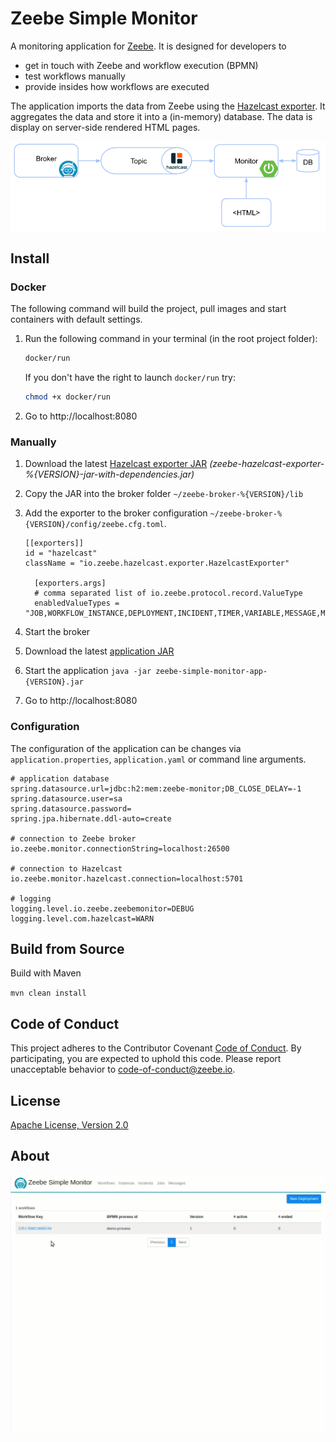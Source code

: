 Zeebe Simple Monitor
=========================

A monitoring application for [Zeebe](https://zeebe.io). It is designed for developers to

* get in touch with Zeebe and workflow execution (BPMN)
* test workflows manually
* provide insides how workflows are executed 

The application imports the data from Zeebe using the [Hazelcast exporter](https://github.com/zeebe-io/zeebe-hazelcast-exporter). It aggregates the data and store it into a (in-memory) database. The data is display on server-side rendered HTML pages.

![how-it-works](app/docs/how-it-works.png)

## Install

### Docker

The following command will build the project, pull images and start containers with default settings.

1. Run the following command in your terminal (in the root project folder):

    ```bash
    docker/run
    ```
    
    If you don't have the right to launch `docker/run` try:

    ```bash
    chmod +x docker/run
    ```
    
2. Go to http://localhost:8080

### Manually

1. Download the latest [Hazelcast exporter JAR](https://github.com/zeebe-io/zeebe-hazelcast-exporter/releases) _(zeebe-hazelcast-exporter-%{VERSION}-jar-with-dependencies.jar)_

2. Copy the JAR into the broker folder `~/zeebe-broker-%{VERSION}/lib`

3. Add the exporter to the broker configuration `~/zeebe-broker-%{VERSION}/config/zeebe.cfg.toml`.
    ```
    [[exporters]]
    id = "hazelcast"
    className = "io.zeebe.hazelcast.exporter.HazelcastExporter"
    
      [exporters.args]
      # comma separated list of io.zeebe.protocol.record.ValueType
      enabledValueTypes = "JOB,WORKFLOW_INSTANCE,DEPLOYMENT,INCIDENT,TIMER,VARIABLE,MESSAGE,MESSAGE_SUBSCRIPTION,MESSAGE_START_EVENT_SUBSCRIPTION"
    ```

4. Start the broker
    
5. Download the latest [application JAR](https://github.com/zeebe-io/zeebe-simple-monitor/releases)    

6. Start the application
    `java -jar zeebe-simple-monitor-app-{VERSION}.jar`

7. Go to http://localhost:8080

### Configuration

The configuration of the application can be changes via `application.properties`, `application.yaml` or command line arguments.

```
# application database
spring.datasource.url=jdbc:h2:mem:zeebe-monitor;DB_CLOSE_DELAY=-1
spring.datasource.user=sa
spring.datasource.password=
spring.jpa.hibernate.ddl-auto=create

# connection to Zeebe broker
io.zeebe.monitor.connectionString=localhost:26500

# connection to Hazelcast
io.zeebe.monitor.hazelcast.connection=localhost:5701

# logging
logging.level.io.zeebe.zeebemonitor=DEBUG
logging.level.com.hazelcast=WARN

```

## Build from Source

Build with Maven
   
`mvn clean install`

## Code of Conduct

This project adheres to the Contributor Covenant [Code of
Conduct](/CODE_OF_CONDUCT.md). By participating, you are expected to uphold
this code. Please report unacceptable behavior to code-of-conduct@zeebe.io.

## License

[Apache License, Version 2.0](/LICENSE)

## About

![screencast](app/docs/zeebe-simple-monitor.gif)
